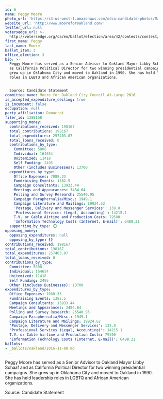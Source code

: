 ```yaml
---
id: 6
name: Peggy Moore
photo_url: 'https://s3-us-west-1.amazonaws.com/odca-candidate-photos/Margaret-Moore.png'
website_url: 'http://www.mooreforoakland.com/'
twitter_url: null
votersedge_url: >-
  http://votersedge.org/ca/en/ballot/election/area/42/contests/contest/13234/candidate/130752?&county=Alameda%20County&election_authority_id=1
first_name: Peggy
last_name: Moore
ballot_item: 3
office_election: 3
bio: >-
  Peggy Moore has served as a Senior Advisor to Oakland Mayor Libby Schaaf and
  as California Political Director for two winning presidential campaigns. She
  grew up in Oklahoma City and moved to Oakland in 1990. She has held leadership
  roles in LGBTQ and African American organizations. 


  Source: Candidate Statement
committee_name: Moore for Oakland City Council At-Large 2016
is_accepted_expenditure_ceiling: true
is_incumbent: false
occupation: null
party_affiliation: Democrat
filer_id: 1388168
supporting_money:
  contributions_received: 198167
  total_contributions: 198167
  total_expenditures: 257403.07
  total_loans_received: 0
  contributions_by_type:
    Committee: 5800
    Individual: 164654
    Unitemized: 11418
    Self Funding: 2495
    Other (includes Businesses): 13700
  expenditures_by_type:
    Office Expenses: 7088.33
    Fundraising Events: 1382.5
    Campaign Consultants: 13933.44
    Meetings and Appearances: 3484.64
    Polling and Survey Research: 25540.95
    Campaign Paraphernalia/Misc.: 1949.1
    Campaign Literature and Mailings: 19924.62
    'Postage, Delivery and Messenger Services': 138.8
    'Professional Services (Legal, Accounting)': 14215.1
    T.V. or Cable Airtime and Production Costs: 79500
    'Information Technology Costs (Internet, E-mail)': 6488.21
  supporting_by_type: {}
opposing_money:
  opposing_expenditures: null
  opposing_by_type: {}
contributions_received: 198167
total_contributions: 198167
total_expenditures: 257403.07
total_loans_received: 0
contributions_by_type:
  Committee: 5800
  Individual: 164654
  Unitemized: 11418
  Self Funding: 2495
  Other (includes Businesses): 13700
expenditures_by_type:
  Office Expenses: 7088.33
  Fundraising Events: 1382.5
  Campaign Consultants: 13933.44
  Meetings and Appearances: 3484.64
  Polling and Survey Research: 25540.95
  Campaign Paraphernalia/Misc.: 1949.1
  Campaign Literature and Mailings: 19924.62
  'Postage, Delivery and Messenger Services': 138.8
  'Professional Services (Legal, Accounting)': 14215.1
  T.V. or Cable Airtime and Production Costs: 79500
  'Information Technology Costs (Internet, E-mail)': 6488.21
ballots:
- _ballots/oakland/2016-11-08.md
---
```

Peggy Moore has served as a Senior Advisor to Oakland Mayor Libby Schaaf and as California Political Director for two winning presidential campaigns. She grew up in Oklahoma City and moved to Oakland in 1990. She has held leadership roles in LGBTQ and African American organizations. 

Source: Candidate Statement
